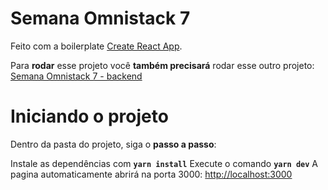 # Semana Omnistack 7

Feito com a boilerplate [Create React App](https://github.com/facebook/create-react-app).

Para **rodar** esse projeto você **também precisará** rodar esse outro projeto: [Semana Omnistack 7 - backend](https://github.com/rihor/omnistack7-backend)

# Iniciando o projeto

Dentro da pasta do projeto, siga o **passo a passo**:

Instale as dependências com **`yarn install`**
Execute o comando **`yarn dev`**
A pagina automaticamente abrirá na porta 3000: [http://localhost:3000](http://localhost:3000)

